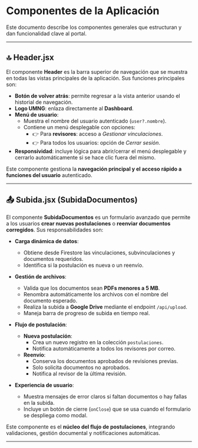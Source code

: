 # Componentes de la Aplicación

Este documento describe los componentes generales que estructuran y dan funcionalidad clave al portal.

---

## 🔝 Header.jsx

El componente **Header** es la barra superior de navegación que se muestra en todas las vistas principales de la aplicación. Sus funciones principales son:  

- **Botón de volver atrás**: permite regresar a la vista anterior usando el historial de navegación.  
- **Logo UMNG**: enlaza directamente al **Dashboard**.  
- **Menú de usuario**:
  - Muestra el nombre del usuario autenticado (`user?.nombre`).
  - Contiene un menú desplegable con opciones:
    - 👉 Para **revisores**: acceso a *Gestionar vinculaciones*.  
    - 👉 Para todos los usuarios: opción de *Cerrar sesión*.  
- **Responsividad**: incluye lógica para abrir/cerrar el menú desplegable y cerrarlo automáticamente si se hace clic fuera del mismo.  

Este componente gestiona la **navegación principal y el acceso rápido a funciones del usuario** autenticado.  

---

## 📤 Subida.jsx (SubidaDocumentos)

El componente **SubidaDocumentos** es un formulario avanzado que permite a los usuarios **crear nuevas postulaciones** o **reenviar documentos corregidos**. Sus responsabilidades son:  

- **Carga dinámica de datos**:
  - Obtiene desde Firestore las vinculaciones, subvinculaciones y documentos requeridos.  
  - Identifica si la postulación es nueva o un reenvío.  

- **Gestión de archivos**:
  - Valida que los documentos sean **PDFs menores a 5 MB**.  
  - Renombra automáticamente los archivos con el nombre del documento esperado.  
  - Realiza la subida a **Google Drive** mediante el endpoint `/api/upload`.  
  - Maneja barra de progreso de subida en tiempo real.  

- **Flujo de postulación**:
  - **Nueva postulación**:
    - Crea un nuevo registro en la colección `postulaciones`.  
    - Notifica automáticamente a todos los revisores por correo.  
  - **Reenvío**:
    - Conserva los documentos aprobados de revisiones previas.  
    - Solo solicita documentos no aprobados.  
    - Notifica al revisor de la última revisión.  

- **Experiencia de usuario**:
  - Muestra mensajes de error claros si faltan documentos o hay fallas en la subida.  
  - Incluye un botón de cierre (`onClose`) que se usa cuando el formulario se despliega como modal.  

Este componente es el **núcleo del flujo de postulaciones**, integrando validaciones, gestión documental y notificaciones automáticas.  

---
